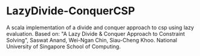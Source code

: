 # LazyDivide-ConquerCSP
A scala implementation of a divide and conquer approach to csp using lazy evaluation.
Based on: "A Lazy Divide & Conquer Approach to Constraint Solving", Saswat Anand, Wei-Ngan Chin, Siau-Cheng Khoo.  National University of Singapore School of Computing.
